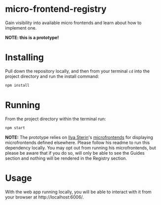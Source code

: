 # micro-frontend-registry
Gain visibility into available micro frontends and learn about how to implement one.

**NOTE: this is a prototype!**

# Installing
Pull down the repository locally, and then from your terminal `cd` into the project directory and run the install command:
```sh
npm install
```

# Running
From the project directory within the terminal run:
```sh
npm start
```

**NOTE:**
The prototype relies on [Ilya Sterin](https://github.com/isterin-mdsol)'s [microfrontends](https://github.com/isterin-mdsol/microfrontends) for displaying microfrontends defined elsewhere.
Please follow his readme to run this dependency locally. You may opt out from running his microfrontends, but please be aware that if you do so, will only be able to see the Guides section and nothing will be rendered in the Registry section.

# Usage
With the web app running locally, you will be able to interact with it from your browser at http://localhost:6006/.
